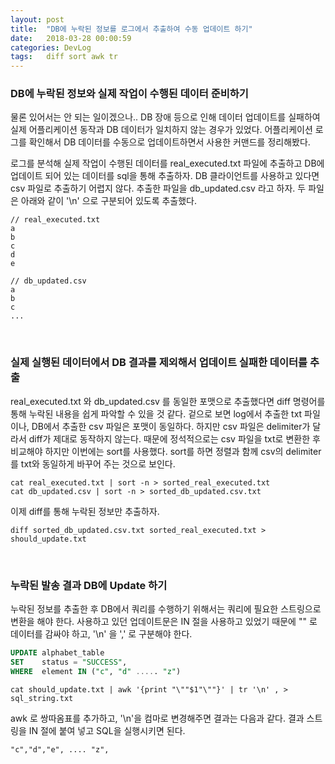 ```yaml
---
layout: post
title:  "DB에 누락된 정보를 로그에서 추출하여 수동 업데이트 하기"
date:   2018-03-28 00:00:59
categories: DevLog
tags:   diff sort awk tr
---
```


### DB에 누락된 정보와 실제 작업이 수행된 데이터 준비하기 
물론 있어서는 안 되는 일이겠으나.. DB 장애 등으로 인해 데이터 업데이트를 실패하여 실제 어플리케이션 동작과 DB 데이터가 일치하지 않는 경우가 있었다. 어플리케이션 로그를 확인해서 DB 데이터를 수동으로 업데이트하면서 사용한 커맨드를 정리해봤다. 

로그를 분석해 실제 작업이 수행된 데이터를 real_executed.txt 파일에 추출하고 DB에 업데이트 되어 있는 데이터를 sql을 통해 추출하자. DB 클라이언트를 사용하고 있다면 csv 파일로 추출하기 어렵지 않다. 추출한 파일을 db_updated.csv 라고 하자. 두 파일은 아래와 같이 '\n' 으로 구분되어 있도록 추출했다.

```
// real_executed.txt
a
b
c
d
e
```


```
// db_updated.csv
a
b
c
...
```

<br/>

### 실제 실행된 데이터에서 DB 결과를 제외해서 업데이트 실패한 데이터를 추출
real_executed.txt 와 db_updated.csv 를 동일한 포맷으로 추출했다면 diff 명령어를 통해 누락된 내용을 쉽게 파악할 수 있을 것 같다. 겉으로 보면 log에서 추출한 txt 파일이나, DB에서 추출한 csv 파일은 포맷이 동일하다. 하지만 csv 파일은 delimiter가 달라서 diff가 제대로 동작하지 않는다. 때문에 정석적으로는 csv 파일을 txt로 변환한 후 비교해야 하지만 이번에는 sort를 사용했다. sort를 하면 정렬과 함께 csv의 delimiter를 txt와 동일하게 바꾸어 주는 것으로 보인다.

``` shell
cat real_executed.txt | sort -n > sorted_real_executed.txt
cat db_updated.csv | sort -n > sorted_db_updated.csv.txt
```

이제 diff를 통해 누락된 정보만 추출하자.
```
diff sorted_db_updated.csv.txt sorted_real_executed.txt > should_update.txt
```

<br/>


### 누락된 발송 결과 DB에 Update 하기 
누락된 정보를 추출한 후 DB에서 쿼리를 수행하기 위해서는 쿼리에 필요한 스트링으로 변환을 해야 한다. 사용하고 있던 업데이트문은 IN 절을 사용하고 있었기 때문에 "" 로 데이터를 감싸야 하고, '\n' 을 ',' 로 구분해야 한다. 
```sql
UPDATE alphabet_table
SET    status = "SUCCESS",
WHERE  element IN ("c", "d" ..... "z")
```

 
```
cat should_update.txt | awk '{print "\""$1"\""}' | tr '\n' , > sql_string.txt
```

awk 로 쌍따옴표를 추가하고, '\n'을 컴마로 변경해주면 결과는 다음과 같다. 결과 스트링을 IN 절에 붙여 넣고 SQL을 실행시키면 된다. 
```
"c","d","e", .... "z",
```


<br/>
